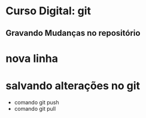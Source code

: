 # Curso Digital: git


## Gravando Mudanças no repositório
# nova linha 


# salvando alterações no git 

* comando git push
* comando git pull
